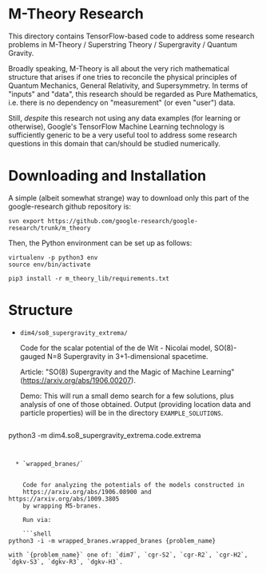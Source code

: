 # M-Theory Research

This directory contains TensorFlow-based code to address some research problems
in M-Theory / Superstring Theory / Supergravity / Quantum Gravity.

Broadly speaking, M-Theory is all about the very rich mathematical structure
that arises if one tries to reconcile the physical principles of Quantum
Mechanics, General Relativity, and Supersymmetry. In terms of "inputs" and
"data", this research should be regarded as Pure Mathematics, i.e. there is no
dependency on "measurement" (or even "user") data.

Still, *despite* this research not using any data examples (for learning or
otherwise), Google's TensorFlow Machine Learning technology is sufficiently
generic to be a very useful tool to address some research questions in this
domain that can/should be studied numerically.

# Downloading and Installation

A simple (albeit somewhat strange) way to download only this part of the
google-research github repository is:

```shell
svn export https://github.com/google-research/google-research/trunk/m_theory
```


Then, the Python environment can be set up as follows:

```shell
virtualenv -p python3 env
source env/bin/activate

pip3 install -r m_theory_lib/requirements.txt
```


# Structure

  * `dim4/so8_supergravity_extrema/`

    Code for the scalar potential of the de Wit - Nicolai model,
    SO(8)-gauged N=8 Supergravity in 3+1-dimensional spacetime.

    Article: "SO(8) Supergravity and the Magic of Machine Learning"
    (https://arxiv.org/abs/1906.00207).

    Demo: This will run a small demo search for a few solutions,
    plus analysis of one of those obtained. Output (providing location data and
    particle properties) will be in the directory `EXAMPLE_SOLUTIONS`.

    ```shell
python3 -m dim4.so8_supergravity_extrema.code.extrema
```


  * `wrapped_branes/`


    Code for analyzing the potentials of the models constructed in
    https://arxiv.org/abs/1906.08900 and https://arxiv.org/abs/1009.3805
    by wrapping M5-branes.

    Run via:

    ```shell
python3 -i -m wrapped_branes.wrapped_branes {problem_name}
```
    with `{problem_name}` one of: `dim7`, `cgr-S2`, `cgr-R2`, `cgr-H2`,
    `dgkv-S3`, `dgkv-R3`, `dgkv-H3`.
